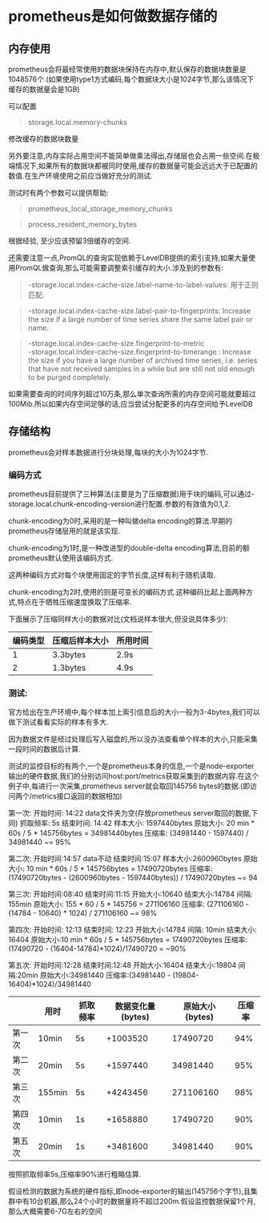 # prometheus是如何做数据存储的


## 内存使用  

prometheus会将最经常使用的数据块保持在内存中,默认保存的数据块数量是1048576个.(如果使用type1方式编码,每个数据块大小是1024字节,那么该情况下缓存的数据量会是1GB)

可以配置
> storage.local.memory-chunks

修改缓存的数据块数量

另外要注意,内存实际占用空间不能简单做乘法得出,存储层也会占用一些空间.在极端情况下,如果所有的数据块都被同时使用,缓存的数据量可能会远远大于已配置的数值.在生产环境使用之前应当做好充分的测试.

测试时有两个参数可以提供帮助:
> prometheus_local_storage_memory_chunks 

> process_resident_memory_bytes

根据经验, 至少应该预留3倍缓存的空间.


还需要注意一点,PromQL的查询实现依赖于LevelDB提供的索引支持,如果大量使用PromQL做查询,那么可能需要调整索引缓存的大小.涉及到的参数有:

> -storage.local.index-cache-size.label-name-to-label-values: 用于正则匹配.

> -storage.local.index-cache-size.label-pair-to-fingerprints: Increase the size if a large number of time series share the same label pair or name.



> -storage.local.index-cache-size.fingerprint-to-metric  
> -storage.local.index-cache-size.fingerprint-to-timerange :
> Increase the size if you have a large number of archived time series, i.e. series that have not received samples in a while but are still not old enough to be purged completely.

 如果需要查询的时间序列超过10万条,那么单次查询所需的内存空间可能就要超过100Mib.所以如果内存空间足够的话,应当尝试分配更多的内存空间给予LevelDB

## 存储结构

prometheus会对样本数据进行分块处理,每块的大小为1024字节.

### 编码方式

prometheus目前提供了三种算法(主要是为了压缩数据)用于块的编码,可以通过-storage.local.chunk-encoding-version进行配置.参数的有效值为0,1,2.

chunk-encoding为0时,采用的是一种叫做delta encoding的算法.早期的prometheus存储层用的就是该实现.

chunk-encoding为1时,是一种改进型的double-delta encoding算法,目前的额prometheus默认使用该编码方式.

这两种编码方式对每个块使用固定的字节长度,这样有利于随机读取.

chunk-encoding为2时,使用的则是可变长的编码方式.这种编码比起上面两种方式,特点在于牺牲压缩速度换取了压缩率.

下面展示了压缩同样大小的数据对比(文档说样本很大,但没说具体多少):

|编码类型|压缩后样本大小|所用时间|
|-------|----------|------|
|1      | 3.3bytes | 2.9s|
|2      |1.3bytes  |4.9s|


### 测试:

官方给出在生产环境中,每个样本加上索引信息后的大小一般为3-4bytes,我们可以做下测试看看实际的样本有多大.

因为数据文件是经过处理后写入磁盘的,所以没办法查看单个样本的大小,只能采集一段时间的数据后计算.

测试的监控目标的有两个,一个是prometheus本身的信息,一个是node-exporter输出的硬件数据,我们的分别访问host:port/metrics获取采集到的数据内容.在这个例子中,每进行一次采集,prometheus server就会取回145756 bytes的数据.(即访问两个/metrics接口返回的数据相加)


第一次:
开始时间: 14:22
data文件夹为空(存放prometheus server取回的数据,下同)
抓取频率: 5s
结束时间: 14:42
样本大小: 1597440bytes
原始大小: 20 min * 60s / 5 * 145756bytes = 34981440bytes
压缩率: (34981440 - 1597440) / 34981440 ~= 95%


第二次:
开始时间:14:57
data不动
结束时间:15:07
样本大小:2600960bytes
原始大小: 10 min * 60s / 5 * 145756bytes = 17490720bytes
压缩率: (17490720bytes - (2600960bytes - 1597440bytes)) / 17490720bytes ~= 94

<!--第三次:
开始时间:15:23
结束时间:17:03
间隔:   100min
结束大小:7720960bytes
原始大小: 100min * 60s / 5 * 145756bytes = 174907200bytes
压缩率: (174907200 - (7720960 - 2600960)) / 174907200 ~= 97%-->


第三次:
开始时间:08:40
结束时间:11:15
开始大小:10640
结束大小:14784
间隔: 155min
原始大小: 155 * 60 / 5 * 145756 = 271106160
压缩率: (271106160 -  (14784 - 10640) * 1024)  / 271106160 ~= 98%

第四次:
开始时间: 12:13
结束时间: 12:23
开始大小:14784
间隔: 10min
结束大小: 16404
原始大小:10 min * 60s / 5 * 145756bytes = 17490720bytes
压缩率: (17490720 - (16404-14784)*1024)/17490720 = ~90%

第五次:
开始时间:12:28
结束时间:12:48
开始大小:16404
结束大小:19804
间隔:20min
原始大小:34981440
压缩率:(34981440 - (19804-16404)*1024)/34981440

<!--
第六次:
开始时间:12:53
结束时间:13:03
开始大小:19804
结束大小:20608
间隔: 10min
原始大小:17490720
压缩率:(17490720 - (20608-19804)*1024)/17490720-->


|      |用时   |抓取频率  |数据变化量(bytes)|原始大小(bytes)|压缩率|
|------|------|---------|---------------|----------------|-----|
|第一次 |10min |5s       |+1003520       |17490720        | 94% |
|第二次 |20min |5s       |+1597440       |34981440        | 95% |
|第三次 |155min|5s       |+4243456       |271106160       | 98% |
|第四次 |10min |1s       |+1658880       |17490720        | 90% |
|第五次 |20min |1s       |+3481600       |34981440        | 90% |

按照抓取频率5s,压缩率90%进行粗略估算.

假设检测的数据为系统的硬件指标,即node-exporter的输出(145756个字节),且集群中有10台机器,那么24个小时的数据量将不超过200m.假设监控数据保留1个月,那么大概需要6-7G左右的空间



